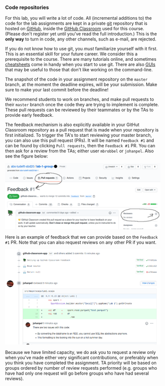 ### Code repositories

For this lab, you will write a lot of code. All (incremental additions to) the
code for the lab assignments are kept in a private [git] repository that is
hosted on [GitHub], inside the [GitHub Classroom] used for this course.
(Please don't register yet until you've read the full introduction.) This is the
**only way** to turn in code, any other channels, such as e-mail, are rejected.

If you do not know how to use git, you *must* familiarize yourself with it
first. This is an essential skill for your future career. We consider this a
prerequisite to the course. There are many tutorials online, and sometimes
[cheatsheets] come in handy when you start to use git. There are also [GUIs]
that may be useful to those that don't like working on the command-line.

The snapshot of the code in your assignment repository on the `master` branch,
at the moment the deadline expires, will be your submission. Make sure to make
your last commit before the deadline!

We recommend students to work on branches, and make pull requests to their
`master` branch once the code they are trying to implement is complete. These
pull requests can be reviewed by their teammates or by the TAs to provide early
feedback. 

The feedback mechanism is also explicitly available in your GitHut Classroom
repository as a pull request that is made when your repository is first
initialized. To trigger the TA's to start reviewing your master branch, you can
also use this pull request (PRs). It will be named `Feedback #1` and can be
found by clicking `Pull requests`, then the `Feedback #1` PR. You can then ask
for a review from the TAs; either user `mbrobbel` or `johanpel`. Also see the
figure below:

![Where to find the pull requests and ask for review](../assets/images/review_request.png)
 
Here is an example of feedback that we can provide based on the `Feedback #1` PR.
Note that you can also request reviews on any other PR if you want.

![Example of a review requested through GitHub Classroom](../assets/images/review.png)

Because we have limited capacity, we do ask you to request a review only when
you've made either very significant contributions, or preferably when you think
you have completed the assignment. TA priority will be based on groups ordered
by number of review requests performed (e.g. groups who have had only one
request will go before groups who have had several reviews).

[git]: https://git-scm.com
[github]: https://github.com
[github classroom]: https://classroom.github.com
[cheatsheets]: https://rogerdudler.github.io/git-guide
[guis]: https://www.gitkraken.com
